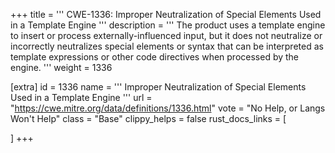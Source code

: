+++
title = '''
CWE-1336: Improper Neutralization of Special Elements Used in a Template Engine
'''
description	= '''
The product uses a template engine to insert or process externally-influenced input, but it does not neutralize or incorrectly neutralizes special elements or syntax that can be interpreted as template expressions or other code directives when processed by the engine.
'''
weight = 1336

[extra]
id = 1336
name = '''
Improper Neutralization of Special Elements Used in a Template Engine
'''
url = "https://cwe.mitre.org/data/definitions/1336.html"
vote = "No Help, or Langs Won't Help"
class = "Base"
clippy_helps = false
rust_docs_links = [
	
]
+++
